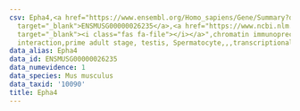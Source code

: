 ```yaml
---
csv: Epha4,<a href="https://www.ensembl.org/Homo_sapiens/Gene/Summary?db=core;g=ENSMUSG00000026235"
  target="_blank">ENSMUSG00000026235</a>,<a href="https://www.ncbi.nlm.nih.gov/pubmed/25450459"
  target="_blank"><i class="fas fa-file"></i></a>",chromatin immunoprecipitation assay,direct
  interaction,prime adult stage, testis, Spermatocyte,,,transcriptional regulation,
data_alias: Epha4
data_id: ENSMUSG00000026235
data_numevidence: 1
data_species: Mus musculus
data_taxid: '10090'
title: Epha4
---
```

